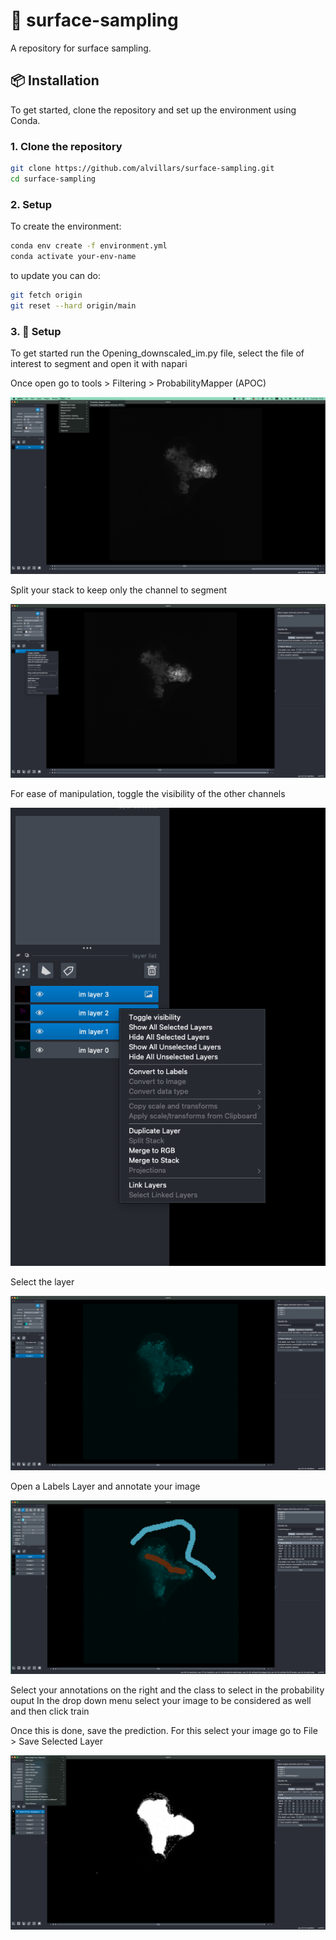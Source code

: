 # 🧪 surface-sampling

A repository for surface sampling.

## 📦 Installation

To get started, clone the repository and set up the environment using Conda.

### 1. Clone the repository

```bash
git clone https://github.com/alvillars/surface-sampling.git
cd surface-sampling
```

### 2. Setup

To create the environment:

```bash
conda env create -f environment.yml
conda activate your-env-name
```

to update you can do: 
```bash
git fetch origin
git reset --hard origin/main
```

### 3. 🔧 Setup

To get started run the Opening_downscaled_im.py file, select the file of interest to segment and open it with napari

Once open go to tools > Filtering > ProbabilityMapper (APOC)

![Segmentation tool](assets/00_napari_segmentation.png)

Split your stack to keep only the channel to segment 

![Split Stack](assets/01_split_stack.png)

For ease of manipulation, toggle the visibility of the other channels

![Split Stack](assets/02_toggle_visibility.png)


Select the layer 

![Split Stack](assets/04_select_layer.png)

Open a Labels Layer and annotate your image 


![Split Stack](assets/05_annotate.png)

Select your annotations on the right and the class to select in the probability ouput
In the drop down menu select your image to be considered as well and then click train 

Once this is done, save the prediction. 
For this select your image go to File > Save Selected Layer


![Split Stack](assets/06_save_prediction.png)
